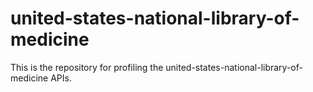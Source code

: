 # united-states-national-library-of-medicine
This is the repository for profiling the united-states-national-library-of-medicine APIs.
